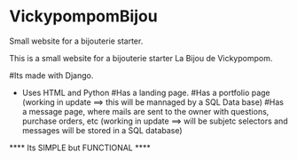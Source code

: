 # VickypompomBijou
Small website for a bijouterie starter.

This is a small website for a bijouterie starter La Bijou de Vickypompom.

#Its made with Django.
  * Uses HTML and Python
#Has a landing page.
#Has a portfolio page (working in update ==> this will be mannaged by a SQL Data base)
#Has a message page, where mails are sent to the owner with questions, purchase orders, etc (working in update ==> will be subjetc selectors and messages will be stored in a SQL database)


**** Its SIMPLE but FUNCTIONAL ****
